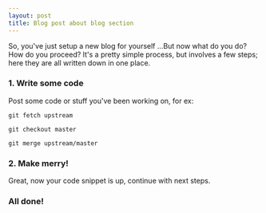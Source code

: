```yaml
---
layout: post
title: Blog post about blog section
---
```


So, you've just setup a new blog for yourself ...But now what do you do? How do you proceed? It's a pretty simple process, but involves a few steps; here they are all written down in one place.
                                
### 1. Write some code

Post some code or stuff you've been working on, for ex:

    git fetch upstream

    git checkout master

    git merge upstream/master

### 2. Make merry!

Great, now your code snippet is up, continue with next steps. 

### All done!
